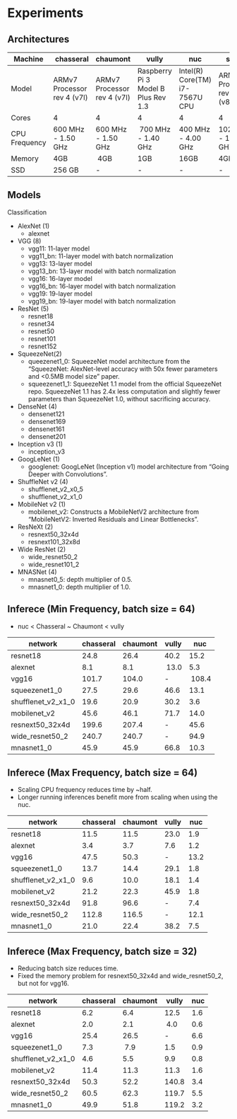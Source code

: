 # Experiments

## Architectures

Machine | chasseral | chaumont | vully | nuc | scopi
------- | --------- | -------- | ----- | --- | -----
Model   | ARMv7 Processor rev 4 (v7l) | ARMv7 Processor rev 4 (v7l) | Raspberry Pi 3 Model B Plus Rev 1.3 | Intel(R) Core(TM) i7-7567U CPU | ARMv8 Processor rev 1 (v8l)
Cores   | 4 | 4 | 4 | 4 | 4
CPU Frequency | 600 MHz - 1.50 GHz | 600 MHz - 1.50 GHz | 700 MHz - 1.40 GHz | 400 MHz - 4.00 GHz | 102 MHz - 1.48 GHZ
Memory  | 4GB | 4GB | 1GB | 16GB | 4GB
SSD     | 256 GB | - | - | - | -

## Models

Classification
- AlexNet (1)
  - alexnet
- VGG (8)
  - vgg11: 11-layer model 
  - vgg11_bn: 11-layer model with batch normalization
  - vgg13: 13-layer model
  - vgg13_bn: 13-layer model with batch normalization
  - vgg16: 16-layer model 
  - vgg16_bn: 16-layer model with batch normalization
  - vgg19: 19-layer model 
  - vgg19_bn: 19-layer model with batch normalization
- ResNet (5)
  - resnet18
  - resnet34
  - resnet50
  - resnet101
  - resnet152
- SqueezeNet(2)
  - queezenet1_0: SqueezeNet model architecture from the “SqueezeNet: AlexNet-level accuracy with 50x fewer parameters and <0.5MB model size” paper.
  - squeezenet1_1: SqueezeNet 1.1 model from the official SqueezeNet repo. SqueezeNet 1.1 has 2.4x less computation and slightly fewer parameters than SqueezeNet 1.0, without sacrificing accuracy.
- DenseNet (4)
  - densenet121
  - densenet169
  - densenet161
  - densenet201
- Inception v3 (1)
  - inception_v3
- GoogLeNet (1)
  - googlenet: GoogLeNet (Inception v1) model architecture from “Going Deeper with Convolutions”.
- ShuffleNet v2 (4)
  - shufflenet_v2_x0_5
  - shufflenet_v2_x1_0
- MobileNet v2 (1)
  - mobilenet_v2: Constructs a MobileNetV2 architecture from “MobileNetV2: Inverted Residuals and Linear Bottlenecks”.
- ResNeXt (2)
  - resnext50_32x4d
  - resnext101_32x8d
- Wide ResNet (2)
  - wide_resnet50_2
  - wide_resnet101_2
- MNASNet (4)
  - mnasnet0_5: depth multiplier of 0.5. 
  - mnasnet1_0: depth multiplier of 1.0. 

## Inferece (Min Frequency, batch size = 64)

- nuc < Chasseral ~ Chaumont < vully 

network            | chasseral          | chaumont           | vully              | nuc                
------------------ | ------------------ | ------------------ | ------------------ | ------------------
resnet18           | 24.8  | 26.4  | 40.2  | 15.2
alexnet            | 8.1   | 8.1  | 13.0 | 5.3
vgg16              | 101.7  | 104.0 | -                  | 108.4
squeezenet1_0      | 27.5 | 29.6 | 46.6 | 13.1
shufflenet_v2_x1_0 | 19.6 | 20.9  | 30.2  | 3.6
mobilenet_v2       | 45.6   | 46.1  | 71.7  | 14.0
resnext50_32x4d    | 199.6 | 207.4  | -                  | 45.6
wide_resnet50_2    | 240.7 | 240.7 | -                  | 94.9
mnasnet1_0         | 45.9  |  45.9 | 66.8  | 10.3

## Inferece (Max Frequency, batch size = 64)

- Scaling CPU frequency reduces time by ~half.
- Longer running inferences benefit more from scaling when using the nuc.

network            | chasseral          | chaumont           | vully              | nuc
------------------ | ------------------ | ------------------ | ------------------ | ------------------
resnet18           | 11.5 | 11.5 | 23.0 | 1.9
alexnet            | 3.4  | 3.7  | 7.6 | 1.2
vgg16              | 47.5  | 50.3  | -                  | 13.2
squeezenet1_0      | 13.7  | 14.4 | 29.1 | 1.8
shufflenet_v2_x1_0 | 9.6  | 10.0 | 18.1  | 1.4
mobilenet_v2       | 21.2 | 22.3 | 45.9  | 1.8
resnext50_32x4d    | 91.8  | 96.6  | -                  | 7.4
wide_resnet50_2    | 112.8  | 116.5 | -                  | 12.1
mnasnet1_0         | 21.0 | 22.4  | 38.2  | 7.5

## Inferece (Max Frequency, batch size = 32)

- Reducing batch size reduces time.
- Fixed the memory problem for resnext50_32x4d and wide_resnet50_2, but not for vgg16.

network            | chasseral          | chaumont           | vully              | nuc
------------------ | ------------------ | ------------------ | ------------------ | ------------------
resnet18           | 6.2  | 6.4  | 12.5 | 1.6
alexnet            | 2.0  | 2.1 | 4.0  | 0.6
vgg16              | 25.4 | 26.5 | -                  | 6.6
squeezenet1_0      | 7.3  | 7.9  | 1.5 | 0.9
shufflenet_v2_x1_0 | 4.6 | 5.5 | 9.9  | 0.8
mobilenet_v2       | 11.4 | 11.3 | 11.3 | 1.6
resnext50_32x4d    | 50.3 | 52.2  | 140.8    | 3.4
wide_resnet50_2    | 60.5   | 62.3  | 119.7 | 5.5
mnasnet1_0         | 49.9 | 51.8 | 119.2 | 3.2
